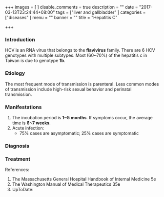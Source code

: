 +++
images = [
]
disable_comments = true
description = ""
date = "2017-03-13T23:24:44+08:00"
tags = ["liver and gallbladder"
]
categories = ["diseases"
]
menu = ""
banner = ""
title = "Hepatitis C"

+++
### Introduction
HCV is an RNA virus that belongs to the **flavivirus** family. There are 6 HCV genotypes with multiple subtypes. Most (60~70%) of the hepatitis c in Taiwan is due to genotype **1b**.

### Etiology
The most frequent mode of transmission is parenteral. Less common modes of transmission include high-risk sexual behavior and perinatal transmission.

<!--more-->
### Manifestations
1. The incubation period is **1~5 months**. If symptoms occur, the average time is **6~7 weeks**.
2. Acute infection:
    - 75% cases are asymptomatic; 25% cases are symptomatic 

### Diagnosis

### Treatment

References:

1. The Massachusetts General Hospital Handbook of Internal Medicine 5e
2. The Washington Manual of Medical Therapeutics 35e
3. UpToDate:
